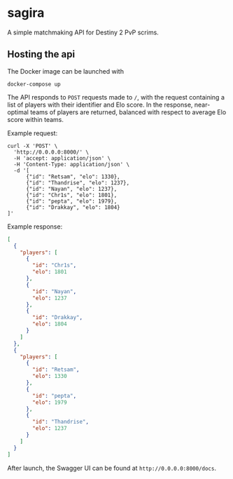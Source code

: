 # sagira
A simple matchmaking API for Destiny 2 PvP scrims.

## Hosting the api
The Docker image can be launched with
```
docker-compose up
```

The API responds to `POST` requests made to `/`, with the request containing a list of players with their identifier
and Elo score. In the response, near-optimal teams of players are returned, balanced with respect to average Elo score
within teams.

Example request:
```text
curl -X 'POST' \
  'http://0.0.0.0:8000/' \
  -H 'accept: application/json' \
  -H 'Content-Type: application/json' \
  -d '[
      {"id": "Retsam", "elo": 1330},
      {"id": "Thandrise", "elo": 1237},
      {"id": "Nayan", "elo": 1237},
      {"id": "Chr1s", "elo": 1801},
      {"id": "pepta", "elo": 1979},
      {"id": "Drakkay", "elo": 1804}
]'
```

Example response:
```json
[
  {
    "players": [
      {
        "id": "Chr1s",
        "elo": 1801
      },
      {
        "id": "Nayan",
        "elo": 1237
      },
      {
        "id": "Drakkay",
        "elo": 1804
      }
    ]
  },
  {
    "players": [
      {
        "id": "Retsam",
        "elo": 1330
      },
      {
        "id": "pepta",
        "elo": 1979
      },
      {
        "id": "Thandrise",
        "elo": 1237
      }
    ]
  }
]
```

After launch, the Swagger UI can be found at `http://0.0.0.0:8000/docs`. 
